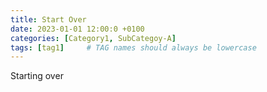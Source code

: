 ```yaml
---
title: Start Over   
date: 2023-01-01 12:00:0 +0100
categories: [Category1, SubCategoy-A]
tags: [tag1]     # TAG names should always be lowercase
---
```


Starting over

